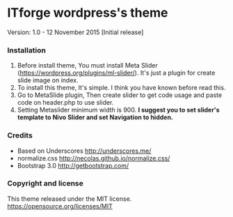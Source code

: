 # ITforge wordpress's theme

Version: 1.0 - 12 November 2015 [Initial release]

### Installation

1. Before install theme, You must install Meta Slider (https://wordpress.org/plugins/ml-slider/). It's just a plugin for create slide image on index.
2. To install this theme, It's simple. I think you have known before read this.
3. Go to MetaSlide plugin, Then create slider to get code usage and paste code on header.php to use slider.
4. Setting Metaslider minimum width is 900. **I suggest you to set slider's template to Nivo Slider and set Navigation to hidden.**

### Credits

* Based on Underscores http://underscores.me/
* normalize.css http://necolas.github.io/normalize.css/
* Bootstrap 3.0 http://getbootstrap.com/

### Copyright and license
This theme released under the MIT license. https://opensource.org/licenses/MIT
